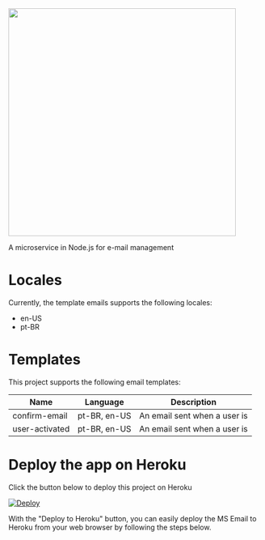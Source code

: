 <img src="https://raw.githubusercontent.com/thiagodnf/ms-email/master/assets/images/logo-name.png?token=AAA32X3PGUUWS3BN5U6RXHK6D3WVC" width="450px"/>

A microservice in Node.js for e-mail management

# Locales

Currently, the template emails supports the following locales:

 - en-US
 - pt-BR
 
# Templates

This project supports the following email templates:

| Name| Language | Description |  
|-----|-----| ----| 
| confirm-email | pt-BR, en-US | An email sent when a user is | 
| user-activated | pt-BR, en-US | An email sent when a user is | 

# Deploy the app on Heroku

Click the button below to deploy this project on Heroku

[![Deploy](https://www.herokucdn.com/deploy/button.svg)](https://heroku.com/deploy)

With the "Deploy to Heroku" button, you can easily deploy the MS Email to Heroku from your web browser by following the steps below.
